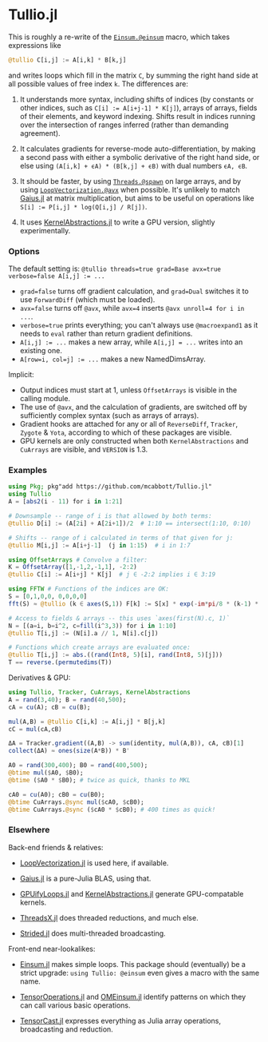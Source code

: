 # Tullio.jl

This is roughly a re-write of the [`Einsum.@einsum`](https://github.com/ahwillia/Einsum.jl) macro, which takes expressions like 
```julia
@tullio C[i,j] := A[i,k] * B[k,j]
```
and writes loops which fill in the matrix `C`, by summing the right hand side at all possible values of free index `k`. The differences are:

1. It understands more syntax, including shifts of indices (by constants or other indices, such as `C[i] := A[i+j-1] * K[j]`), arrays of arrays, fields of their elements, and keyword indexing. Shifts result in indices running over the intersection of ranges inferred (rather than demanding agreement).

2. It calculates gradients for reverse-mode auto-differentiation, by making a second pass with either a symbolic derivative of the right hand side, or else using `(A[i,k] + ϵA) * (B[k,j] + ϵB)` with dual numbers `ϵA, ϵB`. 

3. It should be faster, by using [`Threads.@spawn`](https://julialang.org/blog/2019/07/multithreading/) on large arrays, and by using [`LoopVectorization.@avx`](https://github.com/chriselrod/LoopVectorization.jl) when possible. It's unlikely to match [Gaius.jl](https://github.com/MasonProtter/Gaius.jl) at matrix multiplication, but aims to be useful on operations like `S[i] := P[i,j] * log(Q[i,j] / R[j])`.

4. It uses [KernelAbstractions.jl](https://github.com/JuliaGPU/KernelAbstractions.jl) to write a GPU version, slightly experimentally.

### Options

The default setting is:
```@tullio threads=true grad=Base avx=true verbose=false A[i,j] := ...``` 
* `grad=false` turns off gradient calculation, and `grad=Dual` switches it to use `ForwardDiff` (which must be loaded).
* `avx=false` turns off `@avx`, while `avx=4` inserts `@avx unroll=4 for i in ...`.
* `verbose=true` prints everything; you can't always use `@macroexpand1` as it needs to `eval` rather than return gradient definitions.
* `A[i,j] := ...` makes a new array, while `A[i,j] = ...` writes into an existing one.
* `A[row=i, col=j] := ...` makes a new NamedDimsArray.

Implicit:
* Output indices must start at 1, unless `OffsetArrays` is visible in the calling module.
* The use of `@avx`, and the calculation of gradients, are switched off by sufficiently complex syntax (such as arrays of arrays). 
* Gradient hooks are attached for any or all of `ReverseDiff`, `Tracker`, `Zygote` & `Yota`, according to which of these packages are visible. 
* GPU kernels are only constructed when both `KernelAbstractions` and `CuArrays` are visible, and `VERSION` is 1.3.

### Examples

```julia
using Pkg; pkg"add https://github.com/mcabbott/Tullio.jl"
using Tullio
A = [abs2(i - 11) for i in 1:21]

# Downsample -- range of i is that allowed by both terms:
@tullio D[i] := (A[2i] + A[2i+1])/2  # 1:10 == intersect(1:10, 0:10)

# Shifts -- range of i calculated in terms of that given for j:
@tullio M[i,j] := A[i+j-1]  (j in 1:15)  # i in 1:7

using OffsetArrays # Convolve a filter:
K = OffsetArray([1,-1,2,-1,1], -2:2)
@tullio C[i] := A[i+j] * K[j]  # j ∈ -2:2 implies i ∈ 3:19

using FFTW # Functions of the indices are OK:
S = [0,1,0,0, 0,0,0,0]
fft(S) ≈ @tullio (k ∈ axes(S,1)) F[k] := S[x] * exp(-im*pi/8 * (k-1) * x)

# Access to fields & arrays -- this uses `axes(first(N).c, 1)`
N = [(a=i, b=i^2, c=fill(i^3,3)) for i in 1:10]
@tullio T[i,j] := (N[i].a // 1, N[i].c[j])

# Functions which create arrays are evaluated once:
@tullio T[i,j] := abs.((rand(Int8, 5)[i], rand(Int8, 5)[j]))
T == reverse.(permutedims(T))
```

Derivatives & GPU:

```julia
using Tullio, Tracker, CuArrays, KernelAbstractions
A = rand(3,40); B = rand(40,500);
cA = cu(A); cB = cu(B);

mul(A,B) = @tullio C[i,k] := A[i,j] * B[j,k]
cC = mul(cA,cB) 

ΔA = Tracker.gradient((A,B) -> sum(identity, mul(A,B)), cA, cB)[1]
collect(ΔA) ≈ ones(size(A*B)) * B'

A0 = rand(300,400); B0 = rand(400,500);
@btime mul($A0, $B0);
@btime ($A0 * $B0); # twice as quick, thanks to MKL

cA0 = cu(A0); cB0 = cu(B0);
@btime CuArrays.@sync mul($cA0, $cB0);
@btime CuArrays.@sync ($cA0 * $cB0); # 400 times as quick!
```

### Elsewhere

Back-end friends & relatives:

* [LoopVectorization.jl](https://github.com/chriselrod/LoopVectorization.jl) is used here, if available. 

* [Gaius.jl](https://github.com/MasonProtter/Gaius.jl) is a pure-Julia BLAS, using that.

* [GPUifyLoops.jl](https://github.com/vchuravy/GPUifyLoops.jl) and [KernelAbstractions.jl](https://github.com/JuliaGPU/KernelAbstractions.jl) generate GPU-compatable kernels.

* [ThreadsX.jl](https://github.com/tkf/ThreadsX.jl) does threaded reductions, and much else.

* [Strided.jl](https://github.com/Jutho/Strided.jl) does multi-threaded broadcasting.

Front-end near-lookalikes:

* [Einsum.jl](https://github.com/ahwillia/Einsum.jl) makes simple loops. This package should (eventually) be a strict upgrade: `using Tullio: @einsum` even gives a macro with the same name.

* [TensorOperations.jl](https://github.com/Jutho/TensorOperations.jl) and [OMEinsum.jl](https://github.com/under-Peter/OMEinsum.jl) identify patterns on which they can call various basic operations.

* [TensorCast.jl](https://github.com/mcabbott/TensorCast.jl) expresses everything as Julia array operations, broadcasting and reduction.

